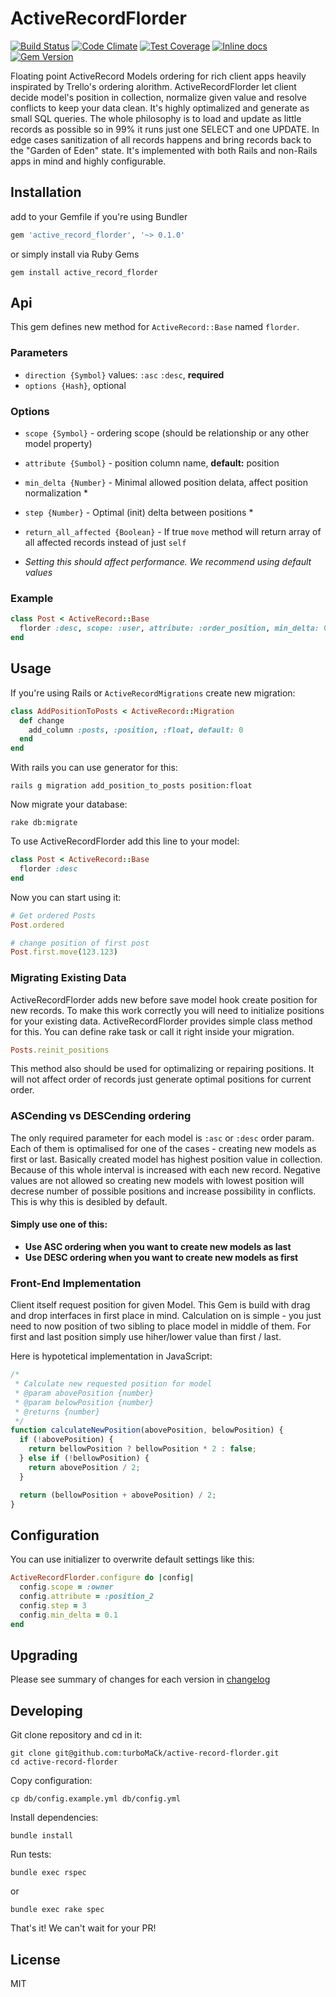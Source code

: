 # ActiveRecordFlorder

[![Build Status](https://travis-ci.org/turboMaCk/active-record-florder.svg)](https://travis-ci.org/turboMaCk/active-record-florder)
[![Code Climate](https://codeclimate.com/github/turboMaCk/active-record-florder/badges/gpa.svg)](https://codeclimate.com/github/turboMaCk/active-record-florder)
[![Test Coverage](https://codeclimate.com/github/turboMaCk/active-record-florder/badges/coverage.svg)](https://codeclimate.com/github/turboMaCk/active-record-florder/coverage)
[![Inline docs](http://inch-ci.org/github/turboMaCk/active-record-florder.svg?branch=master)](http://inch-ci.org/github/turboMaCk/active-record-florder)
[![Gem Version](https://badge.fury.io/rb/active_record_florder.svg)](https://badge.fury.io/rb/active_record_florder)

Floating point ActiveRecord Models ordering for rich client apps heavily inspirated by Trello's ordering alorithm.
ActiveRecordFlorder let client decide model's position in collection, normalize given value and resolve conflicts
to keep your data clean. It's highly optimalized and generate as small SQL queries.
The whole philosophy is to load and update as little records as possible so in 99% it runs just one SELECT and one UPDATE.
In edge cases sanitization of all records happens and bring records back to the "Garden of Eden" state.
It's implemented with both Rails and non-Rails apps in mind and highly configurable.

## Installation

add to your Gemfile if you're using Bundler

```ruby
gem 'active_record_florder', '~> 0.1.0'
```

or simply install via Ruby Gems

```shell
gem install active_record_florder
```

## Api

This gem defines new method for `ActiveRecord::Base` named `florder`.

### Parameters

* `direction {Symbol}` values: `:asc` `:desc`, **required**
* `options {Hash}`, optional

### Options

* `scope {Symbol}` - ordering scope (should be relationship or any other model property)
* `attribute {Sumbol}` - position column name, **default:** position
* `min_delta {Number}` - Minimal allowed position delata, affect position normalization *
* `step {Number}` - Optimal (init) delta between positions *
* `return_all_affected {Boolean}` - If true `move` method will return array of all affected records instead of just `self`

* *Setting this should affect performance. We recommend using default values*

### Example

```ruby
class Post < ActiveRecord::Base
  florder :desc, scope: :user, attribute: :order_position, min_delta: 0.001, step: 2**8, return_all_affected: true
end
```

## Usage

If you're using Rails or `ActiveRecordMigrations` create new migration:

```ruby
class AddPositionToPosts < ActiveRecord::Migration
  def change
    add_column :posts, :position, :float, default: 0
  end
end
```

With rails you can use generator for this:

```shell
rails g migration add_position_to_posts position:float
```

Now migrate your database:

```shell
rake db:migrate
```

To use ActiveRecordFlorder add this line to your model:

```ruby
class Post < ActiveRecord::Base
  florder :desc
end
```

Now you can start using it:

```ruby
# Get ordered Posts
Post.ordered

# change position of first post
Post.first.move(123.123)
```

### Migrating Existing Data

ActiveRecordFlorder adds new before save model hook create position for new records. To make this work correctly you will need to initialize
positions for your existing data. ActiveRecordFlorder provides simple class method for this. You can define rake task or call it right inside your migration.

```ruby
Posts.reinit_positions
```

This method also should be used for optimalizing or repairing positions. It will not affect order of records just generate optimal positions for current order.

### ASCending vs DESCending ordering

The only required parameter for each model is `:asc` or `:desc` order param.
Each of them is optimalised for one of the cases - creating new models as first or last.
Basically created model has highest position value in collection. Because of this whole interval is increased with each new record.
Negative values are not allowed so creating new models with lowest position will decrese number of possible positions and increase possibility in conflicts.
This is why this is desibled by default.

#### Simply use one of this:

* **Use ASC ordering when you want to create new models as last**
* **Use DESC ordering when you want to create new models as first**

### Front-End Implementation

Client itself request position for given Model. This Gem is build with drag and drop interfaces in first place in mind.
Calculation on is simple - you just need to now position of two sibling to place model in middle of them.
For first and last position simply use hiher/lower value than first / last.

Here is hypotetical implementation in JavaScript:

```js
/*
 * Calculate new requested position for model
 * @param abovePosition {number}
 * @param belowPosition {number}
 * @returns {number}
 */
function calculateNewPosition(abovePosition, belowPosition) {
  if (!abovePosition) {
    return bellowPosition ? bellowPosition * 2 : false;
  } else if (!bellowPosition) {
    return abovePosition / 2;
  }

  return (bellowPosition + abovePosition) / 2;
}
```

## Configuration

You can use initializer to overwrite default settings like this:

```Ruby
ActiveRecordFlorder.configure do |config|
  config.scope = :owner
  config.attribute = :position_2
  config.step = 3
  config.min_delta = 0.1
end
```

## Upgrading
Please see summary of changes for each version in [changelog](CHANGELOG.md)

## Developing

Git clone repository and cd in it:

```shell
git clone git@github.com:turboMaCk/active-record-florder.git
cd active-record-florder
```

Copy configuration:

```shell
cp db/config.example.yml db/config.yml
```

Install dependencies:

```shell
bundle install
```

Run tests:

```shell
bundle exec rspec
```

or

```shell
bundle exec rake spec
```

That's it! We can't wait for your PR!

## License

MIT
